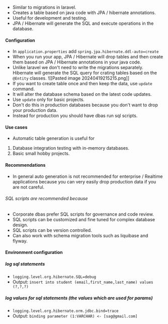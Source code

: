 - Similar to migrations in laravel.
- Creates a table based on java code with JPA / hibernate annotations. 
- Useful for development and testing.
- JPA / Hibernate will generate the SQL and execute operations in the database.
#### Configuration
- In `application.properties` add `spring.jpa.hibernate.ddl-auto=create` 
- When you run your app, JPA / Hibernate will drop tables and then create them based on JPA / Hibernate annotations in your java code.
- Unlike laravel we don't need to write the migrations separately. Hibernate will generate the SQL query for crating tables based on the `@Entity` classes.
![[Pasted image 20240419215215.png]]
- If you want to create table once and then keep the data, use `update` command.
- It will alter the database schema based on the latest code updates.
- Use `update` only for basic projects.
- Don't do this in production databases because you don't want to drop your production data.
- Instead for production you should have dbas run sql scripts.
#### Use cases
- Automatic table generation is useful for
1. Database integration testing with in-memory databases.
2. Basic small hobby projects.
#### Recommendations
- In general auto generation is not recommended for enterprise / Realtime applications because you can very easily drop production data if you are not careful.
###### SQL scripts are recommended because
- Corporate dbas prefer SQL scripts for governance and code review.
- SQL scripts can be customized and fine tuned for complex database design.
- SQL scripts can be version controlled.
- Can also work with schema migration tools such as liquibase and flyway.

#### Environment configuration
##### log sql statements  
- `logging.level.org.hibernate.SQL=debug`
- Output: `insert into student (email,first_name,last_name) values (?,?,?)`

  
##### log values for sql statements (the values which are used for params) 
-  `logging.level.org.hibernate.orm.jdbc.bind=trace`
- Output: `binding parameter (1:VARCHAR) <- [sag@gmail.com]`
